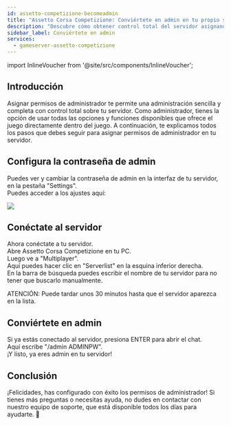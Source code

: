 ```yaml
---
id: assetto-competizione-becomeadmin
title: "Assetto Corsa Competizione: Conviértete en admin en tu propio servidor"
description: "Descubre cómo obtener control total del servidor asignando permisos de administrador y gestionando tu servidor de juegos de forma efectiva → Aprende más ahora"
sidebar_label: Conviértete en admin
services:
  - gameserver-assetto-competizione
---
```


import InlineVoucher from '@site/src/components/InlineVoucher';

## Introducción
Asignar permisos de administrador te permite una administración sencilla y completa con control total sobre tu servidor. Como administrador, tienes la opción de usar todas las opciones y funciones disponibles que ofrece el juego directamente dentro del juego. A continuación, te explicamos todos los pasos que debes seguir para asignar permisos de administrador en tu servidor.  
<InlineVoucher />

## Configura la contraseña de admin  
Puedes ver y cambiar la contraseña de admin en la interfaz de tu servidor, en la pestaña "Settings".  
Puedes acceder a los ajustes aquí:

![](https://screensaver01.zap-hosting.com/index.php/s/3yB6Zym5LKc8FPr/preview)

<InlineVoucher />

## Conéctate al servidor  
Ahora conéctate a tu servidor.  
Abre Assetto Corsa Competizione en tu PC.  
Luego ve a "Multiplayer".  
Aquí puedes hacer clic en "Serverlist" en la esquina inferior derecha.  
En la barra de búsqueda puedes escribir el nombre de tu servidor para no tener que buscarlo manualmente.

ATENCIÓN: Puede tardar unos 30 minutos hasta que el servidor aparezca en la lista.

## Conviértete en admin  
Si ya estás conectado al servidor, presiona ENTER para abrir el chat.  
Aquí escribe "/admin ADMINPW".  
¡Y listo, ya eres admin en tu servidor!

## Conclusión

¡Felicidades, has configurado con éxito los permisos de administrador! Si tienes más preguntas o necesitas ayuda, no dudes en contactar con nuestro equipo de soporte, que está disponible todos los días para ayudarte. 🙂

<InlineVoucher />